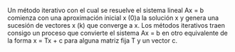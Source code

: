 Un método iterativo con el cual se resuelve el sistema lineal Ax = b comienza
con una aproximación inicial x
(0)a la solución x y genera una sucesión de
vectores x
(k) que converge a x. Los métodos iterativos traen consigo un proceso
que convierte el sistema Ax = b en otro equivalente de la forma x = Tx + c para
alguna matriz fija T y un vector c. 

